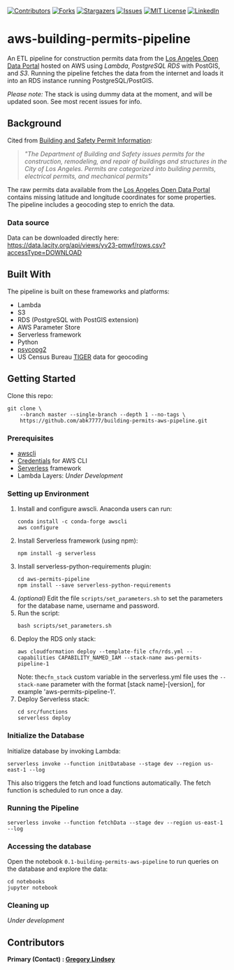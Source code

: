 [![Contributors][contributors-shield]][contributors-url]
[![Forks][forks-shield]][forks-url]
[![Stargazers][stars-shield]][stars-url]
[![Issues][issues-shield]][issues-url]
[![MIT License][license-shield]][license-url]
[![LinkedIn][linkedin-shield]][linkedin-url]

aws-building-permits-pipeline
==============================

An ETL pipeline for construction permits data from the [Los Angeles Open Data Portal](https://data.lacity.org/) hosted on AWS using  *Lambda*, *PostgreSQL RDS* with PostGIS, and *S3*. Running the pipeline fetches the data from the internet and loads it into an RDS instance running PostgreSQL/PostGIS.

*Please note:* The stack is using dummy data at the moment, and will be updated soon. See most recent issues for info.

## Background
Cited from [Building and Safety Permit Information](https://data.lacity.org/A-Prosperous-City/Building-and-Safety-Permit-Information-Old/yv23-pmwf):<br>
>*"The Department of Building and Safety issues permits for the construction, remodeling, and repair of buildings and structures in the City of Los Angeles. Permits are categorized into building permits, electrical permits, and mechanical permits"*

The raw permits data available from the [Los Angeles Open Data Portal](https://data.lacity.org/) contains missing latitude and longitude coordinates for some properties. The pipeline includes a geocoding step to enrich the data.

### Data source
Data can be downloaded directly here:<br>
https://data.lacity.org/api/views/yv23-pmwf/rows.csv?accessType=DOWNLOAD

## Built With
The pipeline is built on these frameworks and platforms:
* Lambda
* S3
* RDS (PostgreSQL with PostGIS extension)
* AWS Parameter Store
* Serverless framework
* Python
* [psycopg2](https://pypi.org/project/psycopg2/)
* US Census Bureau [TIGER](https://en.wikipedia.org/wiki/Topologically_Integrated_Geographic_Encoding_and_Referencing) data for geocoding

## Getting Started

Clone this repo:
```
git clone \
    --branch master --single-branch --depth 1 --no-tags \
    https://github.com/abk7777/building-permits-aws-pipeline.git
```

### Prerequisites
* [awscli](https://docs.aws.amazon.com/cli/latest/userguide/install-cliv2.html)
* [Credentials](https://docs.aws.amazon.com/cli/latest/userguide/cli-chap-configure.html) for AWS CLI
* [Serverless](https://www.serverless.com/framework/docs/getting-started/) framework
* Lambda Layers: *Under Development*

### Setting up Environment
1. Install and configure awscli. Anaconda users can run:
   ```
   conda install -c conda-forge awscli
   aws configure
   ```
2. Install Serverless framework (using npm):
   ```
   npm install -g serverless
   ```
3. Install serverless-python-requirements plugin:
   ```
   cd aws-permits-pipeline
   npm install --save serverless-python-requirements
   ```
4. *(optional)* Edit the file `scripts/set_parameters.sh` to set the parameters for the database name, username and password.
5. Run the script:
   ```
   bash scripts/set_parameters.sh
   ```
6. Deploy the RDS only stack:
   ```
   aws cloudformation deploy --template-file cfn/rds.yml --capabilities CAPABILITY_NAMED_IAM --stack-name aws-permits-pipeline-1
   ```
   Note: the`cfn_stack` custom variable in the serverless.yml file uses the `--stack-name` parameter with the format [stack name]-[version], for example 'aws-permits-pipeline-1'.
7. Deploy Serverless stack:
   ```
   cd src/functions
   serverless deploy
   ```

### Initialize the Database

   Initialize database by invoking Lambda:
   ```
   serverless invoke --function initDatabase --stage dev --region us-east-1 --log
   ```
   This also triggers the fetch and load functions automatically. The fetch function is scheduled to run once a day.

### Running the Pipeline

   ```
   serverless invoke --function fetchData --stage dev --region us-east-1 --log
   ```

### Accessing the database
   Open the notebook `0.1-building-permits-aws-pipeline` to run queries on the database and explore the data:
   ```
   cd notebooks
   jupyter notebook
   ```

### Cleaning up
*Under development*
## Contributors

**Primary (Contact) : [Gregory Lindsey](https://github.com/gclindsey)**

[contributors-shield]: https://img.shields.io/github/contributors/abk7777/building-permits-aws-pipeline.svg?style=flat-square
[contributors-url]: https://github.com/abk7777/building-permits-aws-pipeline/graphs/contributors
[forks-shield]: https://img.shields.io/github/forks/abk7777/building-permits-aws-pipeline.svg?style=flat-square
[forks-url]: https://github.com/abk7777/building-permits-aws-pipeline/network/members
[stars-shield]: https://img.shields.io/github/stars/abk7777/building-permits-aws-pipeline.svg?style=flat-square
[stars-url]: https://github.com/abk7777/building-permits-aws-pipeline/stargazers
[issues-shield]: https://img.shields.io/github/issues/abk7777/building-permits-aws-pipeline.svg?style=flat-square
[issues-url]: https://github.com/abk7777/building-permits-aws-pipeline/issues
[license-shield]: https://img.shields.io/github/license/abk7777/building-permits-aws-pipeline.svg?style=flat-square
[license-url]: https://github.com/abk7777/building-permits-aws-pipeline/blob/master/LICENSE
[linkedin-shield]: https://img.shields.io/badge/-LinkedIn-black.svg?style=flat-square&logo=linkedin&colorB=555
[linkedin-url]: https://linkedin.com/in/gregory-lindsey/